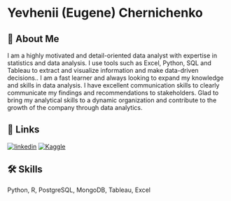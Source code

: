 
# Yevhenii (Eugene) Chernichenko


## 🚀 About Me
I am a highly motivated and detail-oriented data analyst with expertise in statistics and data analysis. I use tools such as Excel, Python, SQL and Tableau to extract and visualize information and make data-driven decisions.. I am a fast learner and always looking to expand my knowledge and skills in data analysis. I have excellent communication skills to clearly communicate my findings and recommendations to stakeholders. Glad to bring my analytical skills to a dynamic organization and contribute to the growth of the company through data analytics.


## 🔗 Links

[![linkedin](https://icons.iconarchive.com/icons/uiconstock/socialmedia/32/Linkedin-icon.png)](https://www.linkedin.com/in/slider2k/)
[![Kaggle](https://cdn.icon-icons.com/icons2/2699/PNG/32/kaggle_logo_icon_168473.png)](https://www.kaggle.com/slider2k)


## 🛠 Skills
Python, R, PostgreSQL, MongoDB, Tableau, Excel

